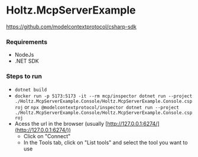 # Holtz.McpServerExample

https://github.com/modelcontextprotocol/csharp-sdk

### Requirements

- NodeJs
- .NET SDK

### Steps to run

- `dotnet build`
- `docker run -p 5173:5173 -it --rm mcp/inspector dotnet run --project ./Holtz.McpServerExample.Console/Holtz.McpServerExample.Console.csproj` or `npx @modelcontextprotocol/inspector dotnet run --project ./Holtz.McpServerExample.Console/Holtz.McpServerExample.Console.csproj`
- Acess the url in the browser (usually [http://127.0.0.1:6274/](http://127.0.0.1:6274/))
  - Click on "Connect"
  - In the Tools tab, click on "List tools" and select the tool you want to use
